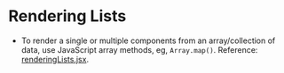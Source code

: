 <h1>Rendering Lists</h1>

- To render a single or multiple components from an array/collection of data, use JavaScript array methods, eg, `Array.map()`. Reference: [renderingLists.jsx](renderingLists.jsx).
